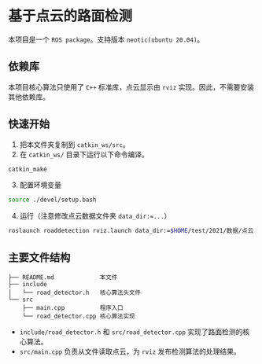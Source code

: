 # 基于点云的路面检测

本项目是一个 `ROS package`。支持版本 `neotic(ubuntu 20.04)`。

## 依赖库
本项目核心算法只使用了 `C++` 标准库，点云显示由 `rviz` 实现。因此，不需要安装其他依赖库。

## 快速开始
1. 把本文件夹复制到 `catkin_ws/src`。
2. 在 `catkin_ws/` 目录下运行以下命令编译。
```bash
catkin_make
```
3. 配置环境变量 
```bash
source ./devel/setup.bash
```
4. 运行（注意修改点云数据文件夹 `data_dir:=...`）
```bash
roslaunch roaddetection rviz.launch data_dir:=$HOME/test/2021/数据/点云
```

## 主要文件结构
```
├── README.md             本文件
├── include
│   └── road_detector.h   核心算法头文件
└── src
    ├── main.cpp          程序入口
    └── road_detector.cpp 核心算法实现
```


- `include/road_detector.h` 和 `src/road_detector.cpp` 实现了路面检测的核心算法。
- `src/main.cpp` 负责从文件读取点云，为 `rviz` 发布检测算法的处理结果。
